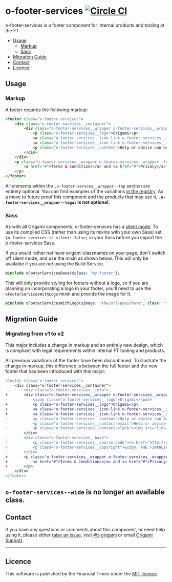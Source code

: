  o-footer-services [![Circle CI](https://circleci.com/gh/Financial-Times/o-footer-services/tree/master.svg?style=svg)](https://circleci.com/gh/Financial-Times/o-footer-services/tree/master)
=================

o-footer-services is a footer component for internal products and tooling  at the FT.

- [Usage](#usage)
	- [Markup](#markup)
	- [Sass](#sass)
- [Migration Guide](#migration-guide)
- [Contact](#contact)
- [Licence](#licence)

## Usage

### Markup

A footer requires the following markup:
```html
<footer class="o-footer-services">
	<div class="o-footer-services__container">
		<div class="o-footer-services__wrapper o-footer-services__wrapper--top">
			<p class="o-footer-services__logo">Origami</p>
			<a class="o-footer-services__icon-link o-footer-services__icon-link--github" href="http://github.com/financial-times/o-footer-services">View project on GitHub</a>
			<a class="o-footer-services__icon-link o-footer-services__icon-link--slack" href="https://slack.com/messages/[id]/">#slack-channel</a>
			<p class="o-footer-services__content">Help or advice can be found here <a href="mailto:an.email@someplace.com">an.email@someplace.com</a> and there are other places, <a class="o-footer-services__content--external" href='/somewhere'>like this one</a>.</p>
		</div>
	</div>
	<p class="o-footer-services__wrapper o-footer-services__wrapper--legal">
		<a href="#">Terms & Conditions</a> and <a href="#">Privacy</a>. &copy; THE FINANCIAL TIMES LTD. FT and 'Financial Times' are trademarks of The Financial Times Ltd.
	</p>
</footer>
```

All elements within the `.o-footer-servces__wrapper--top` section are entirely optional. You can find  examples of the variations [in the registry](https://registry.origami.ft.com/components/o-footer-services@1.0.2).
As a move to future proof this component and the products that may use it, **`.o-footer-services__wrapper--legal` is not optional.**

### Sass

As with all Origami components, o-footer-services has a [silent mode](http://origami.ft.com/docs/syntax/scss/#silent-styles). To use its compiled CSS (rather than using its mixins with your own Sass) set `$o-footer-services-is-silent: false;` in your Sass before you import the o-footer-services Sass.

If you would rather _not_ have origami classnames on your page, don't switch off silent mode, and use the mixin as shown below. This will only be available if you are _not_ using the Build Service.

```sass
@include oFooterServicesBase($class: 'my-footer');
```

This will only provide styling for footers without a logo, so if you are planning on incorporating a logo in your footer, you'll need to use the `oFooterServicesWithLogo` mixin and provide the image for it.

```sass
@include oFooterServicesWithLogo($image: 'the/url/goes/here', class: 'my-footer');
```

## Migration Guide

### Migrating from v1 to v2

This major includes a change in markup and an entirely new design, which is compliant with legal requirements within internal FT tooling and products.

All previous variations of the footer have been discontinued. To illustrate the change in markup, this difference is between the full footer and the new footer that has been introduced with this major:
```diff
<footer class="o-footer-services">
	<div class="o-footer-services__container">
-		<div class="o-footer-services__info">
+		<div class="o-footer-services__wrapper o-footer-services__wrapper--top">
-			<span class="o-footer-services__logo">Origami</span>
+			<p class="o-footer-services__logo">Origami</p>
+			<a class="o-footer-services__icon-link o-footer-services__icon-link--github" href="#">View project on GitHub</a>
+			<a class="o-footer-services__icon-link o-footer-services__icon-link--slack" href="#">#slack-channel</a>
-			<p class="o-footer-services__content">Help or advice can be found here <a class="link" href="mailto:an.email@someplace.com">an.email@someplace.com</a> and there are other places, <a href='/somewhere'>like this one</a> where you can find help, too.</p>
-			<p class="o-footer-services__contact-email">Help or advice can be found here <a class="link" href="mailto:an.email@someplace.com">an.email@someplace.com</a> and there are other places, <a class="o-footer-services__content--external" href='external-link'>like this one</a> where you can find help, too.</p>
-			<p class="o-footer-services__contact-slack"><img src='link/to/icon'/><a href="https://slack.com/messages/[id]/">#slack-channel</a></p>
		</div>
-		<div class="o-footer-services__base">
-			<p class="o-footer-services__source-code"><a href="http://github.com/financial-times/o-footer-services">View project on GitHub</a></p>
-			<p class="o-footer-services__copyright">&copy; THE FINANCIAL TIMES LTD. FT and 'Financial Times' are trademarks of The Financial Times Ltd.</p>
-		</div>
+		<p class="o-footer-services__wrapper o-footer-services__wrapper--legal">
+			<a href="#">Terms & Conditions</a> and <a href="#">Privacy</a>. &copy; THE FINANCIAL TIMES LTD. FT and 'Financial Times' are trademarks of The Financial Times Ltd.
+		</p>
	</div>
</footer>
```

`o-footer-services--wide` is no longer an available class.
---

## Contact

If you have any questions or comments about this component, or need help using it, please either [raise an issue](https://github.com/Financial-Times/o-footer-services/issues), visit [#ft-origami](https://financialtimes.slack.com/messages/ft-origami/) or email [Origami Support](mailto:origami-support@ft.com).

----

## Licence

This software is published by the Financial Times under the [MIT licence](http://opensource.org/licenses/MIT).
